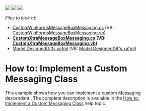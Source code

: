 <!-- default badges list -->
![](https://img.shields.io/endpoint?url=https://codecentral.devexpress.com/api/v1/VersionRange/128591065/12.1.4%2B)
[![](https://img.shields.io/badge/Open_in_DevExpress_Support_Center-FF7200?style=flat-square&logo=DevExpress&logoColor=white)](https://supportcenter.devexpress.com/ticket/details/E1527)
[![](https://img.shields.io/badge/📖_How_to_use_DevExpress_Examples-e9f6fc?style=flat-square)](https://docs.devexpress.com/GeneralInformation/403183)
<!-- default badges end -->
<!-- default file list -->
*Files to look at*:

* [CustomWinFormsMessageBoxMessaging.cs](./CS/CustomMessaging.Module.Win/CustomWinFormsMessageBoxMessaging.cs) (VB: [CustomWinFormsMessageBoxMessaging.vb](./VB/CustomMessaging.Module.Win/CustomWinFormsMessageBoxMessaging.vb))
* **[CustomXtraMessageBoxMessaging.cs](./CS/CustomMessaging.Module.Win/CustomXtraMessageBoxMessaging.cs) (VB: [CustomXtraMessageBoxMessaging.vb](./VB/CustomMessaging.Module.Win/CustomXtraMessageBoxMessaging.vb))**
* [Model.DesignedDiffs.xafml](./CS/CustomMessaging.Module.Win/Model.DesignedDiffs.xafml) (VB: [Model.DesignedDiffs.xafml](./VB/CustomMessaging.Module.Win/Model.DesignedDiffs.xafml))
<!-- default file list end -->
# How to: Implement a Custom Messaging Class


<p>This example shows how you can implement a custom <a href="http://documentation.devexpress.com/#Xaf/clsDevExpressExpressAppWinCoreMessagingtopic"><u>Messaging</u></a> descendant . The complete description is available in the <a href="http://documentation.devexpress.com/#Xaf/CustomDocument3312"><u>How to: Implement a Custom Messaging Class</u></a> help topic.</p><br />


<br/>


